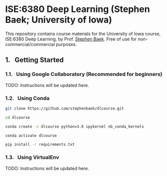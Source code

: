 # ISE:6380 Deep Learning (Stephen Baek; University of Iowa)
This repository contains course materials for the University of Iowa course, ISE:6380 Deep Learning, by Prof. [Stephen Baek](http://www.stephenbaek.com). Free of use for non-commercial/commercial purposes.

## 1. &nbsp; Getting Started

### 1.1. &nbsp; Using Google Collaboratory (Recommended for beginners)
TODO: Instructions will be updated here.

### 1.2. &nbsp; Using Conda
```bash
git clone https://github.com/stephenbaek/dlcourse.git
```
```bash
cd dlcourse
```

```bash
conda create -n dlcourse python=3.8 ipykernel nb_conda_kernels
```
```bash
conda activate dlcourse
```
```bash
pip install -r requirements.txt
```

### 1.3. &nbsp; Using VirtualEnv
TODO: Instructions will be updated here.
